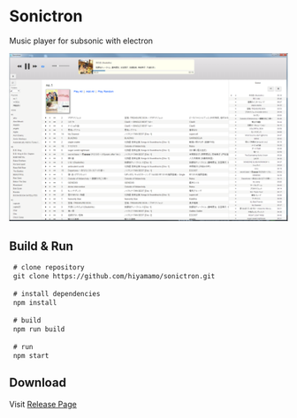 # Sonictron
Music player for subsonic with electron  

![screenshot](images/screenshot.png)  

## Build & Run

```
 # clone repository
 git clone https://github.com/hiyamamo/sonictron.git
 
 # install dependencies
 npm install
 
 # build
 npm run build

 # run
 npm start
```

## Download
Visit [Release Page](https://github.com/hiyamamo/sonictron/releases)
